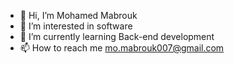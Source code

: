 - 👋 Hi, I’m Mohamed Mabrouk
- 👀 I’m interested in software
- 🌱 I’m currently learning Back-end development    
- 📫 How to reach me mo.mabrouk007@gmail.com

<!---
Mo-Mab007/Mo-Mab007 is a ✨ special ✨ repository because its `README.md` (this file) appears on your GitHub profile.
You can click the Preview link to take a look at your changes.
--->
